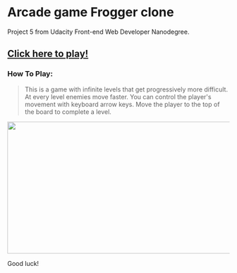 # Arcade game Frogger clone
Project 5 from Udacity Front-end Web Developer Nanodegree.


## [Click here to play!](https://justaszaltauskas.github.io/Neighborhood-map/)  


### How To Play:

> This is a game with infinite levels that get progressively more difficult.
At every level enemies move faster. You can control the player's movement with
keyboard arrow keys. Move the player to the top of the board to
complete a level.

<img src='http://gdurl.com/HlIK' width="600" height="300" />



Good luck!

